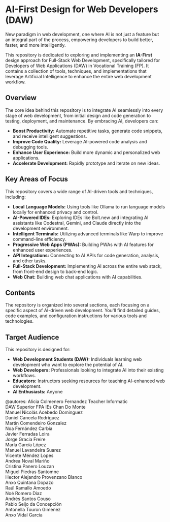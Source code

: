 # AI-First Design for Web Developers (DAW)
New paradigm in web development, one where AI is not just a feature but an integral part of the process, empowering developers to build better, faster, and more intelligently.

This repository is dedicated to exploring and implementing an **IA-First** design approach for Full-Stack Web Development, specifically tailored for Developers of Web Applications (DAW) in Vocational Training (FP). It contains a collection of tools, techniques, and implementations that leverage Artificial Intelligence to enhance the entire web development workflow.

## Overview

The core idea behind this repository is to integrate AI seamlessly into every stage of web development, from initial design and code generation to testing, deployment, and maintenance. By embracing AI, developers can:

*   **Boost Productivity:** Automate repetitive tasks, generate code snippets, and receive intelligent suggestions.
*   **Improve Code Quality:** Leverage AI-powered code analysis and debugging tools.
*   **Enhance User Experience:** Build more dynamic and personalized web applications.
*   **Accelerate Development:** Rapidly prototype and iterate on new ideas.

## Key Areas of Focus

This repository covers a wide range of AI-driven tools and techniques, including:

*   **Local Language Models:** Using tools like Ollama to run language models locally for enhanced privacy and control.
*   **AI-Powered IDEs:** Exploring IDEs like Bolt.new and integrating AI assistants like Codestral, Gemini, and Claude directly into the development environment.
*   **Intelligent Terminals:** Utilizing advanced terminals like Warp to improve command-line efficiency.
*   **Progressive Web Apps (PWAs):** Building PWAs with AI features for enhanced user experiences.
*   **API Integrations:** Connecting to AI APIs for code generation, analysis, and other tasks.
*   **Full-Stack Development:** Implementing AI across the entire web stack, from front-end design to back-end logic.
*   **Web Chat:** Building web chat applications with AI capabilities.

## Contents

The repository is organized into several sections, each focusing on a specific aspect of AI-driven web development. You'll find detailed guides, code examples, and configuration instructions for various tools and technologies.

## Target Audience

This repository is designed for:

*   **Web Development Students (DAW):** Individuals learning web development who want to explore the potential of AI.
*   **Web Developers:** Professionals looking to integrate AI into their existing workflows.
*   **Educators:** Instructors seeking resources for teaching AI-enhanced web development.
* **AI Enthusiasts:** Anyone

@autores: 
Alicia Colmenero Fernandez  Teacher Informatic<br>
DAW Superior FPA IEs Chan Do Monte   <br>
Manuel Nicolás Acebedo Dominguez <br>
Daniel Cancela Rodríguez <br>
Martín Comendeiro Gonzalez  <br>
Noa Fernández Carbia  <br>
Javier Ferradas Loira  <br>
Jorge Gracia Freire  <br>
María García López  <br>
Manuel Lavandeira Suarez  <br>
Vicente Méndez Lopes  <br>
Andrea Noval Mariño  <br>
Cristina Panero Louzan  <br>
Miguel Piedras Santomne  <br>
Hector Alejandro Provenzano Blanco  <br>
Anxo Quintana Dopazo  <br>
Raúl Ramallo Amoedo <br>
Noé Romero Diaz  <br>
Andrés Santos Couso  <br>
Pablo Seijo da Concepción  <br>
Antonella Touron Gimenez  <br>
Anxo Vidal Garcia  <br>



